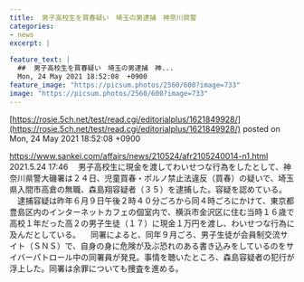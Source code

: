 ```yaml
---
title:  男子高校生を買春疑い　埼玉の男逮捕　神奈川県警  
categories:
- news
excerpt: |
  
feature_text: |
  ##  男子高校生を買春疑い　埼玉の男逮捕　神...
  Mon, 24 May 2021 18:52:08  +0900
feature_image: "https://picsum.photos/2560/600?image=733"
image: "https://picsum.photos/2560/600?image=733"
---
```


[https://rosie.5ch.net/test/read.cgi/editorialplus/1621849928/](https://rosie.5ch.net/test/read.cgi/editorialplus/1621849928/)
posted on Mon, 24 May 2021 18:52:08  +0900

<!--more-->

https://www.sankei.com/affairs/news/210524/afr2105240014-n1.html 2021.5.24 17:46 　男子高校生に現金を渡してわいせつな行為をしたとして、神奈川県警大磯署は２４日、児童買春・ポルノ禁止法違反（買春）の疑いで、埼玉県入間市高倉の無職、森島翔容疑者（３５）を逮捕した。容疑を認めている。 　逮捕容疑は昨年６月９日午後２時４０分ごろから同４時ごろにかけて、東京都豊島区内のインターネットカフェの個室内で、横浜市金沢区に住む当時１６歳で高校１年だった高２の男子生徒（１７）に現金１万円を渡し、わいせつな行為に及んだとしている。 　同署によると、同年９月ごろ、男子生徒が会員制交流サイト（ＳＮＳ）で、自身の身に危険が及ぶ恐れのある書き込みをしているのをサイバーパトロール中の同署員が発見。事情を聴いたところ、森島容疑者の犯行が浮上した。同署は余罪についても捜査を進める。
